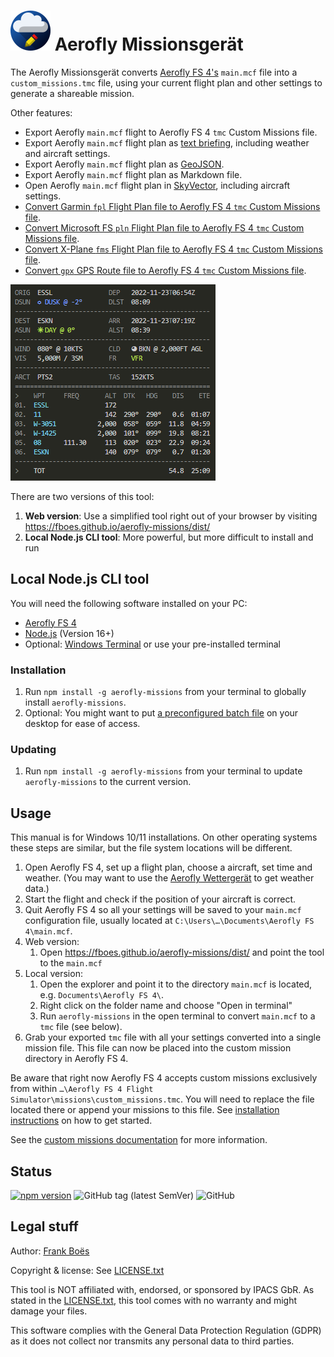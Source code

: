 ![](docs/favicon-64x64.png) Aerofly Missionsgerät
============================================

The Aerofly Missionsgerät converts [Aerofly FS 4's](https://www.aerofly.com/) `main.mcf` file into a `custom_missions.tmc` file, using your current flight plan and other settings to generate a shareable mission.

Other features:

* Export Aerofly `main.mcf` flight to Aerofly FS 4 `tmc` Custom Missions file.
* Export Aerofly `main.mcf` flight plan as [text briefing](docs/flightplan.md), including weather and aircraft settings.
* Export Aerofly `main.mcf` flight plan as [GeoJSON](https://geojson.org/).
* Export Aerofly `main.mcf` flight plan as Markdown file.
* Open Aerofly `main.mcf` flight plan in [SkyVector](https://skyvector.com/), including aircraft settings.
* [Convert Garmin `fpl` Flight Plan file to Aerofly FS 4 `tmc` Custom Missions file](docs/importing-flightplans.md).
* [Convert Microsoft FS `pln` Flight Plan file to Aerofly FS 4 `tmc` Custom Missions file](docs/importing-flightplans.md).
* [Convert X-Plane `fms` Flight Plan file to Aerofly FS 4 `tmc` Custom Missions file](docs/importing-flightplans.md).
* [Convert `gpx` GPS Route file to Aerofly FS 4 `tmc` Custom Missions file](docs/importing-flightplans.md).

![Flight plan as text briefing](docs/flightplan.png)

There are two versions of this tool:

1. **Web version**: Use a simplified tool right out of your browser by visiting https://fboes.github.io/aerofly-missions/dist/
2. **Local Node.js CLI tool**: More powerful, but more difficult to install and run

Local Node.js CLI tool
----------------------

You will need the following software installed on your PC:

* [Aerofly FS 4](https://www.aerofly.com/)
* [Node.js](https://nodejs.org/en/) (Version 16+)
* Optional: [Windows Terminal](https://apps.microsoft.com/store/detail/windows-terminal/9N0DX20HK701) or use your pre-installed terminal

### Installation

1. Run `npm install -g aerofly-missions` from your terminal to globally install `aerofly-missions`.
2. Optional: You might want to put [a preconfigured batch file](docs/aerofly-missions.bat) on your desktop for ease of access.

### Updating

1. Run `npm install -g aerofly-missions` from your terminal to update `aerofly-missions` to the current version.

Usage
------------

This manual is for Windows 10/11 installations. On other operating systems these steps are similar, but the file system locations will be different.

1. Open Aerofly FS 4, set up a flight plan, choose a aircraft, set time and weather. (You may want to use the [Aerofly Wettergerät](https://github.com/fboes/aerofly-wettergeraet/) to get weather data.)
1. Start the flight and check if the position of your aircraft is correct.
1. Quit Aerofly FS 4 so all your settings will be saved to your `main.mcf` configuration file, usually located at `C:\Users\…\Documents\Aerofly FS 4\main.mcf`.
1. Web version:
   1. Open https://fboes.github.io/aerofly-missions/dist/ and point the tool to the `main.mcf`
1. Local version:
   1. Open the explorer and point it to the directory `main.mcf` is located, e.g. `Documents\Aerofly FS 4\`.
   1. Right click on the folder name and choose "Open in terminal"
   1. Run `aerofly-missions` in the open terminal to convert `main.mcf` to a `tmc` file (see below).
1. Grab your exported `tmc` file with all your settings converted into a single mission file. This file can now be placed into the custom mission directory in Aerofly FS 4.

Be aware that right now Aerofly FS 4 accepts custom missions exclusively from within `…\Aerofly FS 4 Flight Simulator\missions\custom_missions.tmc`. You will need to replace the file located there or append your missions to this file. See [installation instructions](https://fboes.github.io/aerofly-missions/docs/generic-installation.html) on how to get started.


See the [custom missions documentation](docs/custom-missions.md) for more information.

Status
-------

[![npm version](https://badge.fury.io/js/aerofly-missions.svg)](https://badge.fury.io/js/aerofly-missions)
![GitHub tag (latest SemVer)](https://img.shields.io/github/v/tag/fboes/aerofly-missions.svg?sort=semver)
![GitHub](https://img.shields.io/github/license/fboes/aerofly-missions.svg)

Legal stuff
-----------

Author: [Frank Boës](https://3960.org)

Copyright & license: See [LICENSE.txt](LICENSE.txt)

This tool is NOT affiliated with, endorsed, or sponsored by IPACS GbR. As stated in the [LICENSE.txt](LICENSE.txt), this tool comes with no warranty and might damage your files.

This software complies with the General Data Protection Regulation (GDPR) as it does not collect nor transmits any personal data to third parties.
